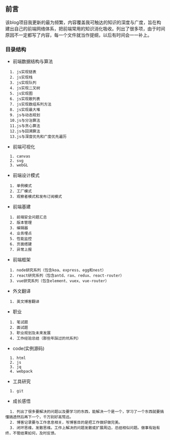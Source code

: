 ## 前言
该blog项目我更新的最为频繁，内容覆盖我可触达的知识的深度与广度，旨在构建出自己的前端网络体系，把前端常用的知识消化吸收。列出了很多项，由于时间原因不一定都写了内容，每一个文件就当作提纲，以后有时间会一一补上。

### 目录结构 

- 前端数据结构与算法
```
  1. js实现链表
  2. js实现栈
  3. js实现队列
  4. js实现二叉树
  5. js实现图
  6. js实现散列表
  7. js实现数组系列方法
  8. js实现最大堆
  9. js与动态规划
  10.js与分治算法
  11.js与贪心算法
  12.js与回溯算法
  13.js与深度优先和广度优先遍历 
```

- 前端可视化
```
  1. canvas
  2. svg
  3. webGL
```
- 前端设计模式
```
  1. 单例模式
  2. 工厂模式
  3. 观察者模式和发布订阅模式
```
- 前端基建
```
  1. 前端安全问题汇总
  2. 版本管理
  3. 编辑器
  4. 业务埋点
  5. 性能监控
  6. 页面搭建
  7. 异常上报
```
- 前端框架  
```
  1. node研究系列（包含koa、express、egg和nest）
  2. react研究系列（包含antd、rax、redux、react-router）
  3. vue研究系列（包含element、vuex、vue-router）
```
- 外文翻译   
```
  1. 英文博客翻译
```
- 职业   
```
  1. 笔试题    
  2. 面试题  
  3. 职业规划及未来发展  
  4. 工作经验总结（那些年踩过的坑系列）  
```
- code(实例源码)  
```
  1. html  
  2. js
  3. jq
  4. webpack  
```
- 工具研究
```
  1. git
```
- 成长感悟
```
  1. 列出了很多要解决的问题以及要学习的东西，能解决一个是一个，学习了一个东西就要搞懂搞透然后再下一个，千万别好高骛远。
  2. 博客记录要与工作息息相关，写博客目的是把工作做好做完美。  
  3. 闭环思维，发散思维。工作上解决的问题发散或扩展周边，总结相似问题。做事有始有终，不管结果如何，及时反馈。    
```